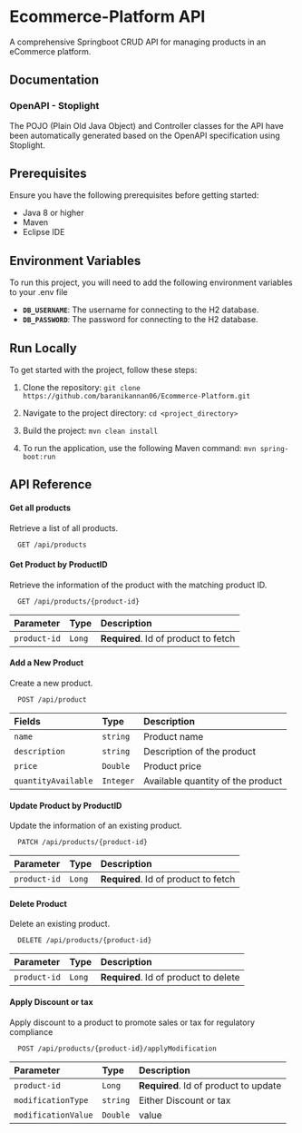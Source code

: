 # Ecommerce-Platform API 


A comprehensive Springboot CRUD API for managing products in an eCommerce platform.



## Documentation

### OpenAPI - Stoplight

The POJO (Plain Old Java Object) and Controller classes for the API have been automatically generated based on the OpenAPI specification using Stoplight. 


## Prerequisites

Ensure you have the following prerequisites before getting started:

- Java 8 or higher
- Maven
- Eclipse IDE 


## Environment Variables

To run this project, you will need to add the following environment variables to your .env file

- **`DB_USERNAME`**: The username for connecting to the H2 database.
- **`DB_PASSWORD`**: The password for connecting to the H2 database.

## Run Locally

To get started with the project, follow these steps:

1. Clone the repository: `git clone https://github.com/baranikannan06/Ecommerce-Platform.git`

2. Navigate to the project directory: `cd <project_directory>`

3. Build the project: `mvn clean install`

4. To run the application, use the following Maven command:
 `mvn spring-boot:run`
 


## API Reference

#### Get all products

Retrieve a list of all products.

```http
  GET /api/products
```

#### Get Product by ProductID

Retrieve the information of the product with the matching product ID.

```http
  GET /api/products/{product-id}
```

| Parameter | Type     | Description                       |
| :-------- | :------- | :-------------------------------- |
| `product-id`      | `Long` | **Required**. Id of product to fetch |

#### Add a New Product

Create a new product.

```http
  POST /api/product
```

| Fields | Type     | Description                       |
| :-------- | :------- | :-------------------------------- |
| `name`      | `string` | Product name |
| `description`      | `string` | Description of the product |
| `price`      | `Double` | Product price |
| `quantityAvailable`      | `Integer` | Available quantity of the product |


#### Update Product by ProductID

Update the information of an existing product.

```http
  PATCH /api/products/{product-id}
```

| Parameter | Type     | Description                       |
| :-------- | :------- | :-------------------------------- |
| `product-id`      | `Long` | **Required**. Id of product to fetch |

#### Delete Product

Delete an existing product.

```http
  DELETE /api/products/{product-id}
```

| Parameter | Type     | Description                       |
| :-------- | :------- | :-------------------------------- |
| `product-id`      | `Long` | **Required**. Id of product to delete |

#### Apply Discount or tax

Apply discount to a product to promote sales or tax for regulatory compliance

```http
  POST /api/products/{product-id}/applyModification
```

| Parameter | Type     | Description                       |
| :-------- | :------- | :-------------------------------- |
| `product-id`      | `Long` | **Required**. Id of product to update |
| `modificationType`      | `string` |  Either Discount or tax |
| `modificationValue`      | `Double` |  value |


